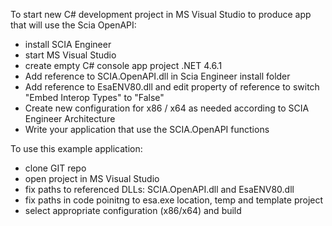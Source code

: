 To start new C# development project in MS Visual Studio to produce app that will use the Scia OpenAPI:
- install SCIA Engineer
- start MS Visual Studio
- create empty C# console app project .NET 4.6.1
- Add reference to SCIA.OpenAPI.dll in Scia Engineer install folder
- Add reference to EsaENV80.dll and edit property of reference to switch "Embed Interop Types" to "False"
- Create new configuration for x86 / x64 as needed according to SCIA Engineer Architecture
- Write your application that use the SCIA.OpenAPI functions

To use this example application:
- clone GIT repo
- open project in MS Visual Studio
- fix paths to referenced DLLs: SCIA.OpenAPI.dll and EsaENV80.dll
- fix paths in code poinitng to esa.exe location, temp and template project
- select appropriate configuration (x86/x64) and build
